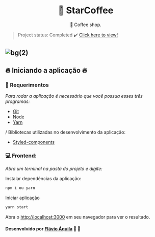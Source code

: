 <h1 align="center">
    <a">🔗 StarCoffee</a>
</h1>
<p align="center">🚀 Coffee shop.</p>

> Project status: Completed :heavy_check_mark: [Click here to view!]()

## ![bg(2)](https://user-images.githubusercontent.com/56550632/220329603-a90fbf0e-1f7f-4da7-ac9d-dea973d3572b.png)

## :fire: Iniciando a aplicação :fire:

### :pencil: Requerimentos

_Para rodar a aplicação é necessário que você possua esses três programas:_

- [Git](https://git-scm.com)
- [Node](https://nodejs.org/)
- [Yarn](https://yarnpkg.com/)

/ Bibliotecas utilizadas no desenvolvimento da aplicação:

- [Styled-components](https://styled-components.com/)

### :computer: Frontend:

_Abra um terminal na pasta do projeto e digite:_

Instalar dependências da aplicação:

```bash
npm i ou yarn 
```

Iniciar aplicação

```bash
yarn start
```

Abra o [http://localhost:3000](http://localhost:3000) em seu navegador para ver o resultado.

#### Desenvolvido por [Flávio Áquila](https://www.linkedin.com/in/flavioaquila/) :purple_heart: 🚀
